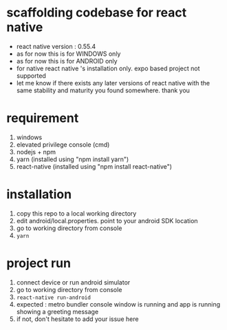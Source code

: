 # scaffolding codebase for react native
- react native version : 0.55.4
- as for now this is for WINDOWS only
- as for now this is for ANDROID only
- for native react native 's installation only. expo based project not supported
- let me know if there exists any later versions of react native with the same stability and maturity you found somewhere. thank you

# requirement
1. windows
2. elevated privilege console (cmd)
3. nodejs + npm
4. yarn (installed using "npm install yarn")
5. react-native (installed using "npm install react-native")

# installation
1. copy this repo to a local working directory
2. edit android/local.properties. point to your android SDK location 
3. go to working directory from console
4. `yarn`

# project run
1. connect device or run android simulator
2. go to working directory from console
3. `react-native run-android`
4. expected : metro bundler console window is running and app is running showing a greeting message
5. if not, don't hesitate to add your issue here
